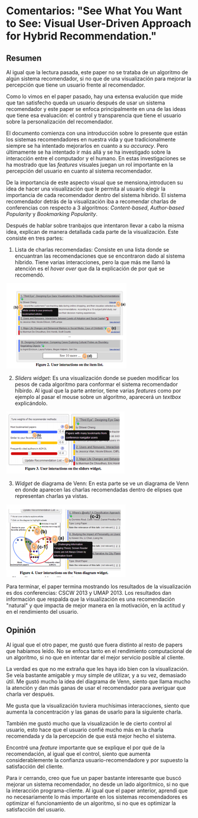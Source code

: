 # Comentarios: "See What You Want to See: Visual User-Driven Approach for Hybrid Recommendation."
## Resumen
Al igual que la lectura pasada, este paper no se trataba de un algoritmo de algún sistema recomendador, si no que de una visualización para mejorar la percepción que tiene un usuario frente al recomendador.

Como lo vimos en el paper pasado, hay una extensa evalución que mide que tan satisfecho queda un usuario después de usar un sistema recomendador y este paper se enfoca principalmente en una de las ideas que tiene esa evaluación: el control y transparencia que tiene el usuario sobre la personalización del recomendador.

El documento comienza con una introducción sobre lo presente que están los sistemas recomendadores en nuestra vida y que tradicionalmente siempre se ha intentado mejorarlos en cuanto a su *accuracy*. Pero últimamente se ha intentado ir más allá y se ha investigado sobre la interacción entre el computador y el humano. En estas investigaciones se ha mostrado que las *features* visuales juegan un rol importante en la percepción del usuario en cuanto al sistema recomendador.

De la importancia de este aspecto visual que se mensiona,introducen su idea de hacer una visualización que le permita al usuario elegir la importancia de cada recomendador dentro del sistema híbrido. El sistema recomendador detrás de la visualización iba a recomendar charlas de conferencias con respecto a 3 algoritmos: *Content-based*, *Author-based Popularity* y *Bookmarking Popularity*.

Después de hablar sobre tranbajos que intentaron llevar a cabo la misma idea, explican de manera detallada cada parte de la visualización. Este consiste en tres partes:

1. Lista de charlas recomendadas: Consiste en una lista donde se encuantran las recomendaciones que se encontraron dado al sistema híbrido. Tiene varias interacciones, pero la que más me llamó la atención es el *hover over* que da la explicación de por qué se recomendó.

![Imagenes/ListRecommendedTalks.png](Imagenes/ListRecommendedTalks.png)

2. *Sliders widget*: Es una visualización donde se pueden modificar los pesos de cada algoritmo para conformar el sistema recomendador híbirdo. Al igual que la parte anterior, tiene varias *features* como por ejemplo al pasar el mouse sobre un algoritmo, aparecerá un *textbox* explicándolo. 
   
![Imagenes/SlidesWidget.png](Imagenes/SlidesWidget.png)

3. *Widget* de diagrama de Venn: En esta parte se ve un diagrama de Venn en donde aparecen las charlas recomendadas dentro de elipses que representan charlas ya vistas.
   
![Imagenes/VennWidget.png](Imagenes/VennWidget.png)

Para terminar, el paper termina mostrando los resultados de la visualización es dos conferencias: CSCW 2013 y UMAP 2013. Los resultados dan información que respalda que la visualización es una recomendación "natural" y que impacta de mejor manera en la motivación, en la actitud y en el rendimiento del usuario.

## Opinión
Al igual que el otro paper, me gustó que fuera distinto al resto de papers que habíamos leído. No se enfoca tanto en el rendimiento computacional de un algoritmo, si no que en intentar dar el mejor servicio posible al cliente.

La verdad es que no me extraña que les haya ido bien con la visualización. Se veía bastante amigable y muy simple de utilizar, y a su vez, demasiado útil. Me gustó mucho la idea del diagrama de Venn, siento que llama mucho la atención y dan más ganas de usar el recomendador para averiguar que charla ver después.

Me gusta que la visualización tuviera muchísimas interacciones, siento que aumenta la concentración y las ganas de usarlo para la siguiente charla.

También me gustó mucho que la visualización le de cierto control al usuario, esto hace que el usuario confié mucho más en la charla recomendada y da la percepción de que está mejor hecho el sistema.

Encontré una *feature* importante que se explique el por qué de la recomendación, al igual que el control, siento que aumenta considerablemente la confianza usuario-recomendadore y por supuesto la satisfacción del cliente.

Para ir cerrando, creo que fue un paper bastante interesante que buscó mejorar un sistema recomendador, no desde un lado algoritmico, si no que la interacción programa-cliente. Al igual que el paper anterior, aprendí que no necesariamente lo más importante en los sistemas recomendadores es optimizar el funcionamiento de un algoritmo, si no que es optimizar la satisfacción del usuario.